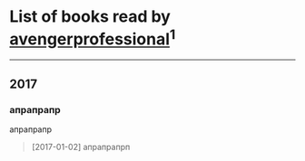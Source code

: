 # List of books read by [avengerprofessional](http://vk.com/id72966504)<sup>1</sup>
---

## 2017

### апрапрапр
апрапрапр
> [2017-01-02] апрапрапрп



